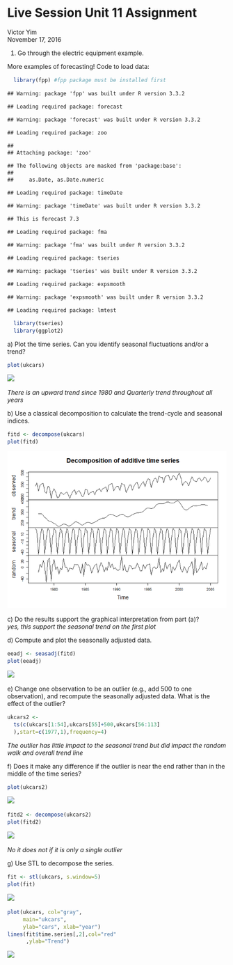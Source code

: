 # Live Session Unit 11 Assignment
Victor Yim  
November 17, 2016  
1)	Go through the electric equipment example.   

More examples of forecasting! 
  Code to load data:  


```r
  library(fpp) #fpp package must be installed first
```

```
## Warning: package 'fpp' was built under R version 3.3.2
```

```
## Loading required package: forecast
```

```
## Warning: package 'forecast' was built under R version 3.3.2
```

```
## Loading required package: zoo
```

```
## 
## Attaching package: 'zoo'
```

```
## The following objects are masked from 'package:base':
## 
##     as.Date, as.Date.numeric
```

```
## Loading required package: timeDate
```

```
## Warning: package 'timeDate' was built under R version 3.3.2
```

```
## This is forecast 7.3
```

```
## Loading required package: fma
```

```
## Warning: package 'fma' was built under R version 3.3.2
```

```
## Loading required package: tseries
```

```
## Warning: package 'tseries' was built under R version 3.3.2
```

```
## Loading required package: expsmooth
```

```
## Warning: package 'expsmooth' was built under R version 3.3.2
```

```
## Loading required package: lmtest
```

```r
  library(tseries)
  library(ggplot2)
```


a)	Plot the time series. Can you identify seasonal fluctuations and/or a trend? 

```r
plot(ukcars)
```

![](Live_Session_unit_11_Assignment_Markdown_files/figure-html/unnamed-chunk-2-1.png)<!-- -->

*There is an upward trend since 1980 and Quarterly trend throughout all years*

b)	Use a classical decomposition to calculate the trend-cycle and seasonal indices.   

```r
fitd <- decompose(ukcars)
plot(fitd)
```

![](unnamed-chunk-3-1.png)<!-- -->
  
    
c)	Do the results support the graphical interpretation from part (a)?   
*yes, this support the seasonal trend on the first plot*  
  
d)	Compute and plot the seasonally adjusted data.   

```r
eeadj <- seasadj(fitd)
plot(eeadj)  
```

![](Live_Session_unit_11_Assignment_Markdown_files/figure-html/unnamed-chunk-4-1.png)<!-- -->
     
e)	Change one observation to be an outlier (e.g., add 500 to one observation), and recompute the seasonally adjusted data. What is the effect of the outlier?   


```r
ukcars2 <-
  ts(c(ukcars[1:54],ukcars[55]+500,ukcars[56:113]
  ),start=c(1977,1),frequency=4)
```
*The outlier has little impact to the seasonal trend but did impact the random walk and overall trend line*  
    
f)	Does it make any difference if the outlier is near the end rather than in the middle of the time series?   

```r
plot(ukcars2)
```

![](Live_Session_unit_11_Assignment_Markdown_files/figure-html/unnamed-chunk-6-1.png)<!-- -->

```r
fitd2 <- decompose(ukcars2)
plot(fitd2)
```

![](Live_Session_unit_11_Assignment_Markdown_files/figure-html/unnamed-chunk-6-2.png)<!-- -->
  
*No it does not if it is only a single outlier*  
  
g)	Use STL to decompose the series.   


```r
fit <- stl(ukcars, s.window=5)
plot(fit)
```

![](Live_Session_unit_11_Assignment_Markdown_files/figure-html/unnamed-chunk-7-1.png)<!-- -->

```r
plot(ukcars, col="gray",
     main="ukcars",
     ylab="cars", xlab="year")
lines(fit$time.series[,2],col="red"
      ,ylab="Trend")
```

![](Live_Session_unit_11_Assignment_Markdown_files/figure-html/unnamed-chunk-7-2.png)<!-- -->


